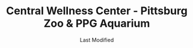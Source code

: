 ---
layout: location-page
date: Last Modified
description: "Local COVID-19 testing is available at Central Wellness Center - Pittsburg Zoo & PPG Aquarium in Pittsburgh, Pennsylvania, USA."
permalink: "locations/pennsylvania/pittsburgh/central-wellness-center-pittsburg-zoo-and-ppg-aquarium/"
tags:
  - locations
  - pennsylvania
title: Central Wellness Center - Pittsburg Zoo & PPG Aquarium
state: Pennsylvania
stateAbbr: PA
hood: "Allegheny County"
address: "7370 Baker St"
city: "Pittsburgh"
zip: "15206"
mapUrl: "http://maps.apple.com/?q=Central+Wellness+Center+-+Pittsburg+Zoo+and+PPG+Aquarium&address=7370+Baker+St,Pittsburgh,Pennsylvania,15206"
locationType: Drive-thru
phone: "412-515-0000"
website: "https://www.pittsburghzoo.org/drive-through-covid-19-testing/"
onlineBooking: undefined
closed: undefined
closedUpdate: April 17th, 2020
notes: "Only for individuals with symptoms. Open to all."
days: Contact for hours of operation.
ctaMessage: Learn more
ctaUrl: "https://www.pittsburghzoo.org/drive-through-covid-19-testing/"
---